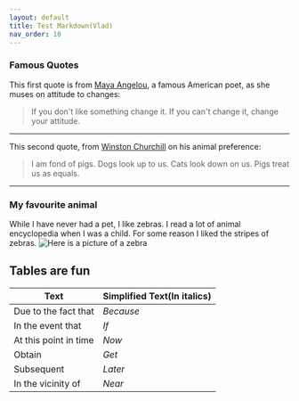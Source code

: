 ```yaml
---
layout: default
title: Test Markdown(Vlad)
nav_order: 10
---
```


### Famous Quotes
This first quote is from [Maya Angelou](https://www.brainyquote.com/quotes/maya_angelou_101310), a famous American poet, as she muses on
attitude to changes:
>If you don't like something change it. If you can't change it, change your attitude.

---

This second quote, from [Winston Churchill](https://www.brainyquote.com/quotes/winston_churchill_161474) on his animal preference:
>I am fond of pigs. Dogs look up to us. Cats look down on us. Pigs treat us as equals.

---

### My favourite animal
While I have never had a pet, I like zebras. I read a lot of animal encyclopedia when I was a child. For some reason I liked the stripes of zebras. 
![Here is a picture of a zebra](https://images.ctfassets.net/cnu0m8re1exe/w4TS6ONjG71UXC3pkZDLc/5f162a88da4bebf9a9d29a867205b795/Zebra.jpg?w=650&h=433&fit=fill)

## Tables are fun 

| Text                  | Simplified Text(In italics) |
| --------------------- | --------------------------- |
| Due to the fact that  | _Because_                   |
| In the event that     | _If_                        |
| At this point in time | _Now_                       |
| Obtain                | _Get_                       |
| Subsequent            | _Later_                     |
| In the vicinity of    | _Near_                      |
